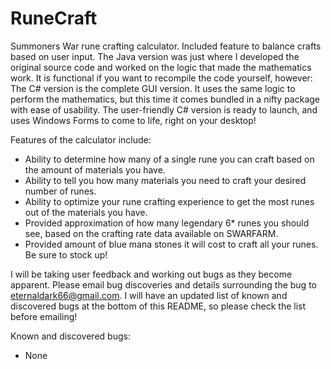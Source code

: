 # RuneCraft
Summoners War rune crafting calculator. Included feature to balance crafts based on user input.
The Java version was just where I developed the original source code and worked on the logic that made the mathematics work. It is functional if you want to recompile
the code yourself, however:
The C# version is the complete GUI version. It uses the same logic to perform the mathematics, but this time it comes bundled in a nifty package with ease of usability.
The user-friendly C# version is ready to launch, and uses Windows Forms to come to life, right on your desktop!

Features of the calculator include:
- Ability to determine how many of a single rune you can craft based on the amount of materials you have.
- Ability to tell you how many materials you need to craft your desired number of runes.
- Ability to optimize your rune crafting experience to get the most runes out of the materials you have.
- Provided approximation of how many legendary 6* runes you should see, based on the crafting rate data available on SWARFARM.
- Provided amount of blue mana stones it will cost to craft all your runes. Be sure to stock up!

I will be taking user feedback and working out bugs as they become apparent. Please email bug discoveries and details surrounding the bug to eternaldark66@gmail.com.
I will have an updated list of known and discovered bugs at the bottom of this README, so please check the list before emailing!

Known and discovered bugs:
- None
